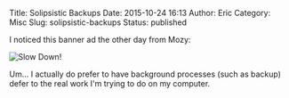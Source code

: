 Title: Solipsistic Backups
Date: 2015-10-24 16:13
Author: Eric
Category: Misc
Slug: solipsistic-backups
Status: published

I noticed this banner ad the other day from Mozy:

![Slow Down!]({filename}/images/mozy-ad.png)

Um... I actually do prefer to have background processes (such as backup)
defer to the real work I'm trying to do on my computer.
